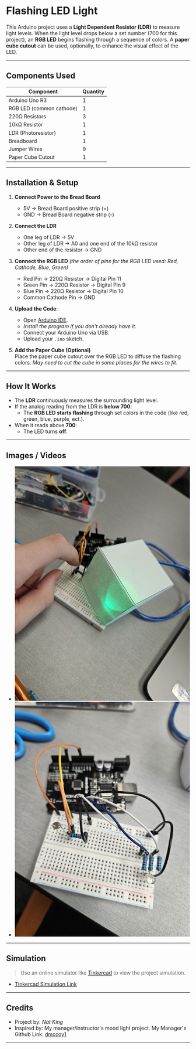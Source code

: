 # Flashing LED Light

This Arduino project uses a **Light Dependent Resistor (LDR)** to measure light levels. When the light level drops below a set number (700 for this project), an **RGB LED** begins flashing through a sequence of colors. A **paper cube cutout** can be used, optionally, to enhance the visual effect of the LED.

---

## Components Used

| Component             | Quantity |
|----------------------|----------|
| Arduino Uno R3       | 1        |
| RGB LED (common cathode) | 1    |
| 220Ω Resistors        | 3        |
| 10kΩ Resistor         | 1        |
| LDR (Photoresistor)   | 1        |
| Breadboard           | 1        |
| Jumper Wires         | 9      |
| Paper Cube Cutout | 1 |

---

## Installation & Setup

1. **Connect Power to the Bread Board**
   - 5V → Bread Board positive strip (+)
   - GND → Bread Board negative strip (-)

1. **Connect the LDR**  
   - One leg of LDR → 5V  
   - Other leg of LDR → A0 and one end of the 10kΩ resistor  
   - Other end of the resistor → GND  

2. **Connect the RGB LED** *(the order of pins for the RGB LED used: Red, Cathode, Blue, Green)* 
   - Red Pin → 220Ω Resistor → Digital Pin 11  
   - Green Pin → 220Ω Resistor → Digital Pin 9  
   - Blue Pin → 220Ω Resistor → Digital Pin 10  
   - Common Cathode Pin → GND

3. **Upload the Code**:
   - Open [Arduino IDE](https://www.arduino.cc/en/software/).
   - *Install the program if you don't already have it.*
   - Connect your Arduino Uno via USB.
   - Upload your `.ino` sketch.

4. **Add the Paper Cube (Optional)**  
   Place the paper cube cutout over the RGB LED to diffuse the flashing colors. *May need to cut the cube in some places for the wires to fit*.

---

## How It Works

- The **LDR** continuously measures the surrounding light level.
- If the analog reading from the LDR is **below 700**:
  - The **RGB LED starts flashing** through set colors in the code (like red, green, blue, purple, ect.).
- When it reads above **700**:
  - The LED turns **off**.

---

## Images / Videos

- ![Lights On](1000002871.jpg)
- ![Lights On](20250714_100116.jpg)

---

## Simulation

> Use an online simulator like [Tinkercad](https://www.tinkercad.com/) to view the project simulation.

- [Tinkercad Simulation Link](https://www.tinkercad.com/things/5i3UnPZWMWp-mood-light-nat?sharecode=4IkUhLk60JT4a3moR9Q4A7Ld3d45VGpm4YomhAr9dv4)

---

## Credits

- Project by: *Nat King*
- Inspired by: My manager/instructor's mood light project.
  My Manager's Github Link: [dmccoy1](https://github.com/dmccoy1)
---
